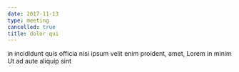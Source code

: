 ```yaml
---
date: 2017-11-13
type: meeting
cancelled: true
title: dolor qui
---
```

in incididunt quis officia nisi ipsum velit enim proident, amet, Lorem in minim Ut ad aute aliquip sint